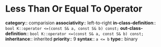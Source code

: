 # Less Than Or Equal To Operator

**category**:: comparision
**associativity**:: left-to-right
**in-class-definition**:: `bool K::operator <=(const S& a, const S& b) const;`
**out-class-definition**:: `bool K::operator <=(const S& a, const S& b) const;`
**inheritance**:: inherited
**priority**:: 9
**syntax**:: `a <= b`
**type**:: binary
